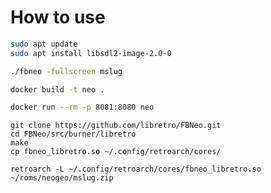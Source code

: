 # How to use

```bash
sudo apt update
sudo apt install libsdl2-image-2.0-0
```

```bash
./fbneo -fullscreen mslug
```

```bash
docker build -t neo .
```

```bash
docker run --rm -p 8081:8080 neo
```

```
git clone https://github.com/libretro/FBNeo.git
cd FBNeo/src/burner/libretro
make
cp fbneo_libretro.so ~/.config/retroarch/cores/
```

```
retroarch -L ~/.config/retroarch/cores/fbneo_libretro.so ~/roms/neogeo/mslug.zip
```